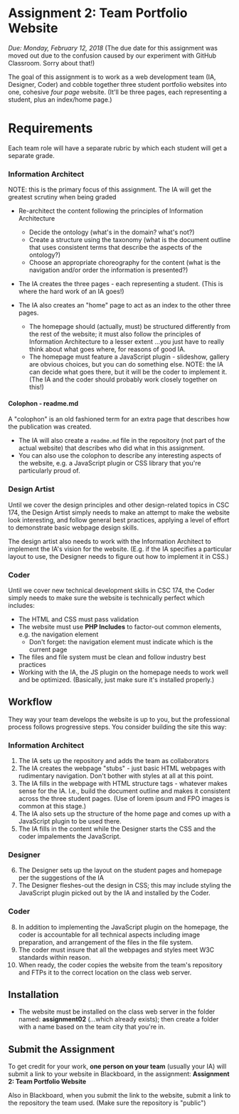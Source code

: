 # Assignment 2: Team Portfolio Website
*Due: Monday, February 12, 2018* (The due date for this assignment was moved out due to the confusion caused by our experiment with GitHub Classroom.  Sorry about that!)

The goal of this assignment is to work as a web development team (IA, Designer, Coder) and cobble together three student portfolio websites into one, cohesive *four page* website.  (It'll be three pages, each representing a student, plus an index/home page.)

# Requirements

Each team role will have a separate rubric by which each student will get a separate grade.

### Information Architect

NOTE: this is the primary focus of this assignment.  The IA will get the greatest scrutiny when being graded


- Re-architect the content following the principles of Information Architecture

  - Decide the ontology (what's in the domain? what's not?)
  - Create a structure using the taxonomy (what is the document outline that uses consistent terms that describe the aspects of the ontology?)
  - Choose an appropriate choreography for the content (what is the navigation and/or order the information is presented?)
- The IA creates the three pages - each representing a student.  (This is where the hard work of an IA goes!)
- The IA also creates an "home" page to act as an index to the other three pages.

  - The homepage should (actually, must) be structured differently from the rest of the website; it must also follow the principles of Information Architecture to a lesser extent ...you just have to really think about what goes where, for reasons of good IA.
  - The homepage must feature a JavaScript plugin - slideshow, gallery are obvious choices, but you can do something else.  NOTE: the IA can decide what goes there, but it will be the coder to implement it.  (The IA and the coder should probably work closely together on this!)

#### Colophon - readme.md

A "colophon" is an old fashioned term for an extra page that describes how the publication was created.  

- The IA will also create a `readme.md` file in the repository (not part of the actual website) that describes who did what in this assignment.  
- You can also use the colophon to describe any interesting aspects of the website, e.g. a JavaScript plugin or CSS library that you're particularly proud of.

### Design Artist

Until we cover the design principles and other design-related topics in CSC 174, the Design Artist simply needs to make an attempt to make the website look interesting, and follow general best practices, applying a level of effort to demonstrate basic webpage design skills.  

The design artist also needs to work with the Information Architect to implement the IA's vision for the website.  (E.g. if the IA specifies a particular layout to use, the Designer needs to figure out how to implement it in CSS.)

### Coder

Until we cover new technical development skills in CSC 174, the Coder simply needs to make sure the website is technically perfect which includes: 

- The HTML and CSS must pass validation
- The website must use **PHP Includes** to factor-out common elements, e.g. the navigation element
  - Don't forget: the navigation element must indicate which is the current page
- The files and file system must be clean and follow industry best practices
- Working with the IA, the JS plugin on the homepage needs to work well and be optimized. (Basically, just make sure it's installed properly.)  

## Workflow

They way your team develops the website is up to you, but the professional process follows progressive steps.  You consider building the site this way:

### Information Architect

1. The IA sets up the repository and adds the team as collaborators
2. The IA creates the webpage "stubs" - just basic HTML webpages with rudimentary navigation.  Don't bother with styles at all at this point.  
3. The IA fills in the webpage with HTML structure tags - whatever makes sense for the IA.  I.e., build the document outline and makes it consistent across the three student pages.  (Use of lorem ipsum and FPO images is common at this stage.)
4. The IA also sets up the structure of the home page and comes up with a JavaScript plugin to be used there.  
5. The IA fills in the content while the Designer starts the CSS and the coder impalements the JavaScript.

### Designer

6. The Designer sets up the layout on the student pages and homepage per the suggestions of the IA
7. The Designer fleshes-out the design in CSS; this may include styling the JavaScript plugin picked out by the IA and installed by the Coder.

### Coder

8. In addition to implementing the JavaScript plugin on the homepage, the coder is accountable for all technical aspects including image preparation, and arrangement of the files in the file system.
9. The coder must insure that all the webpages and styles meet W3C standards within reason.
10. When ready, the coder copies the website from the team's repository and FTPs it to the correct location on the class web server.

## Installation

- The website must be installed on the class web server in the folder named: **assignment02** (…which already exists); then create a folder with a name based on the team city that you're in.


## Submit the Assignment

To get credit for your work, **one person on your team** (usually your IA) will submit a link to your website in Blackboard, in the assignment: **Assignment 2: Team Portfolio Website**

Also in Blackboard, when you submit the link to the website, submit a link to the repository the team used.  (Make sure the repository is "public")